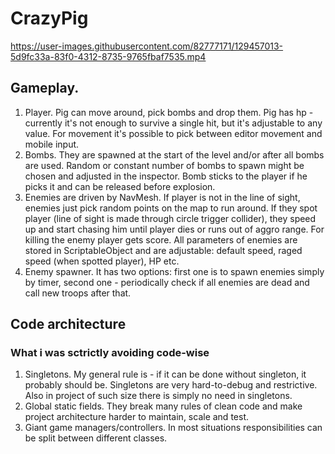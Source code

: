 # CrazyPig


https://user-images.githubusercontent.com/82777171/129457013-5d9fc33a-83f0-4312-8735-9765fbaf7535.mp4


## Gameplay.
1. Player. Pig can move around, pick bombs and drop them. Pig has hp - currently it's not enough to survive a single hit, but it's adjustable to any value. For movement it's possible to pick between editor movement and mobile input.
2. Bombs. They are spawned at the start of the level and/or after all bombs are used. Random or constant number of bombs to spawn might be chosen and adjusted in the inspector. Bomb sticks to the player if he picks it and can be released before explosion.
3. Enemies are driven by NavMesh. If player is not in the line of sight, enemies just pick random points on the map to run around. If they spot player (line of sight is made through circle trigger collider), they speed up and start chasing him until player dies or runs out of aggro range. For killing the enemy player gets score. All parameters of enemies are stored in ScriptableObject and are adjustable: default speed, raged speed (when spotted player), HP etc.
4. Enemy spawner. It has two options: first one is to spawn enemies simply by timer, second one - periodically check if all enemies are dead and call new troops after that. 

## Code architecture
### What i was sctrictly avoiding code-wise
1. Singletons. My general rule is - if it can be done without singleton, it probably should be. Singletons are very hard-to-debug and restrictive. Also in project of such size there is simply no need in singletons.
2. Global static fields. They break many rules of clean code and make project architecture harder to maintain, scale and test.
3. Giant game managers/controllers. In most situations responsibilities can be split between different classes.
